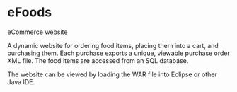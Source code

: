 # eFoods
eCommerce website

A dynamic website for ordering food items, placing them into a cart, and purchasing them. Each purchase exports a unique, viewable
purchase order XML file. The food items are accessed from an SQL database.

The website can be viewed by loading the WAR file into Eclipse or other Java IDE.
